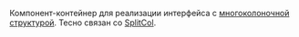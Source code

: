 Компонент-контейнер для реализации интерфейса с [многоколоночной структурой](#!/Adaptivity). Тесно связан со [SplitCol](#!/SplitCol).
